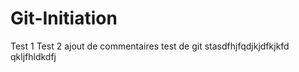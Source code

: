 # Git-Initiation
Test 1
Test 2
ajout de commentaires
test de git stasdfhjfqdjkjdfkjkfd
qkljfhldkdfj
